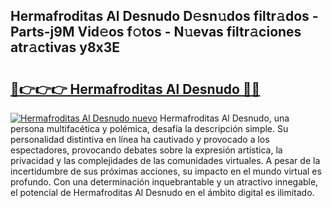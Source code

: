 ## Hermafroditas Al Desnudo D𝚎sn𝚞dos filtr𝚊dos - Parts-j9M Vid𝚎os f𝚘tos - N𝚞evas filtr𝚊ciones atr𝚊ctivas y8x3E

# <h2><a href="http://mb74xmm.tromn.icu/?c=Hermafroditas+Al+Desnudo">🔗👉👉👉 Hermafroditas Al Desnudo 🔗🔗</a></h2>

[![Hermafroditas Al Desnudo nuevo](https://i.imgur.com/pEAQMta.gif)](http://mb74xmm.tromn.icu/?c=Hermafroditas+Al+Desnudo)
Hermafroditas Al Desnudo, una persona multifacética y polémica, desafía la descripción simple. Su personalidad distintiva en línea ha cautivado y provocado a los espectadores, provocando debates sobre la expresión artística, la privacidad y las complejidades de las comunidades virtuales. A pesar de la incertidumbre de sus próximas acciones, su impacto en el mundo virtual es profundo. Con una determinación inquebrantable y un atractivo innegable, el potencial de Hermafroditas Al Desnudo en el ámbito digital es ilimitado.
